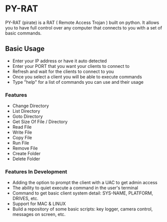 # PY-RAT
PY-RAT (pirate) is a RAT ( Remote Access Trojan ) built on python. It allows you to have full control over any computer that connects to you with a set of basic commands.
## Basic Usage
- Enter your IP address or have it auto detected
- Enter your PORT that you want your clients to connect to
- Refresh and wait for the clients to connect to you
- Once you select a client you will be able to execute commands
- Type "help" for a list of commands you can use and their usage
### Features
- Change Directory
- List Directory
- Goto Directory
- Get Size Of File / Directory
- Read File
- Write File
- Copy File
- Run File
- Remove File
- Create Folder
- Delete Folder
### Features In Development
- Adding the option to prompt the client with a UAC to get admin access
- The ability to quiet execute a command in the user's terminal
- Command to get basic client system detail: SYS-NAME, PLATFORM, DRIVES, etc.
- Support for MAC & LINUX
- Build a repository of some basic scripts: key logger, camera control, messages on screen, etc.
